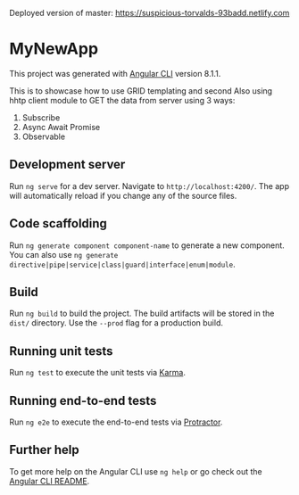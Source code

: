 Deployed version of master: https://suspicious-torvalds-93badd.netlify.com
# MyNewApp

This project was generated with [Angular CLI](https://github.com/angular/angular-cli) version 8.1.1.

This is to showcase how to use GRID templating and second
Also using hhtp client module to GET the data from server using 3 ways:
1) Subscribe
2) Async Await Promise
3) Observable

## Development server

Run `ng serve` for a dev server. Navigate to `http://localhost:4200/`. The app will automatically reload if you change any of the source files.

## Code scaffolding

Run `ng generate component component-name` to generate a new component. You can also use `ng generate directive|pipe|service|class|guard|interface|enum|module`.

## Build

Run `ng build` to build the project. The build artifacts will be stored in the `dist/` directory. Use the `--prod` flag for a production build.

## Running unit tests

Run `ng test` to execute the unit tests via [Karma](https://karma-runner.github.io).

## Running end-to-end tests

Run `ng e2e` to execute the end-to-end tests via [Protractor](http://www.protractortest.org/).

## Further help

To get more help on the Angular CLI use `ng help` or go check out the [Angular CLI README](https://github.com/angular/angular-cli/blob/master/README.md).
